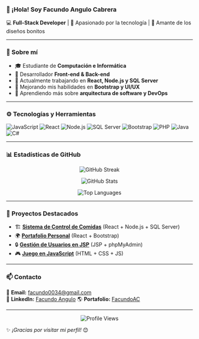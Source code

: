 ### 👋 ¡Hola! Soy **Facundo Angulo Cabrera**

💻 **Full-Stack Developer** | 🚀 Apasionado por la tecnología | 🎨 Amante de los diseños bonitos

---

### 📌 Sobre mí
- 🎓 Estudiante de **Computación e Informática**
- 🔧 Desarrollador **Front-end & Back-end**
- 📌 Actualmente trabajando en **React, Node.js y SQL Server**
- 🎯 Mejorando mis habilidades en **Bootstrap y UI/UX**
- 🌱 Aprendiendo más sobre **arquitectura de software y DevOps**

---

### ⚙️ Tecnologías y Herramientas

![JavaScript](https://img.shields.io/badge/-JavaScript-F7DF1E?style=flat&logo=javascript&logoColor=black)
![React](https://img.shields.io/badge/-React-61DAFB?style=flat&logo=react&logoColor=black)
![Node.js](https://img.shields.io/badge/-Node.js-339933?style=flat&logo=node.js&logoColor=white)
![SQL Server](https://img.shields.io/badge/-SQL%20Server-CC2927?style=flat&logo=microsoft-sql-server&logoColor=white)
![Bootstrap](https://img.shields.io/badge/-Bootstrap-7952B3?style=flat&logo=bootstrap&logoColor=white)
![PHP](https://img.shields.io/badge/-PHP-777BB4?style=flat&logo=php&logoColor=white)
![Java](https://img.shields.io/badge/-Java-007396?style=flat&logo=java&logoColor=white)
![C#](https://img.shields.io/badge/-C%23-239120?style=flat&logo=c-sharp&logoColor=white)

---

### 📊 Estadísticas de GitHub

<p align="center">
  <img src="https://github-readme-streak-stats.herokuapp.com/?user=FacundoAC&theme=dracula" alt="GitHub Streak"/>
</p>

<p align="center">
  <img src="https://github-readme-stats.vercel.app/api?username=FacundoAC&show_icons=true&theme=dracula&count_private=true" alt="GitHub Stats"/>
</p>

<p align="center">
  <img src="https://github-readme-stats.vercel.app/api/top-langs/?username=FacundoAC&layout=compact&theme=dracula&langs_count=10" alt="Top Languages"/>
</p>

---

### 🚀 Proyectos Destacados
- 🏗 **[Sistema de Control de Comidas](https://github.com/FacundoAC/control-comidas)** (React + Node.js + SQL Server)
- 🌍 **[Portafolio Personal](https://github.com/FacundoAC/mi-portafolio)** (React + Bootstrap)
- 🔒 **[Gestión de Usuarios en JSP](https://github.com/FacundoAC/gestion-usuarios)** (JSP + phpMyAdmin)
- 🎮 **[Juego en JavaScript](https://github.com/FacundoAC/juego-js)** (HTML + CSS + JS)

---

### 📫 Contacto
📩 **Email:** facundo0034@gmail.com  
💼 **LinkedIn:** [Facundo Angulo](https://www.linkedin.com/in/facundo-angulo-95287a291/)
🌎 **Portafolio:** [FacundoAC](https://facundoangulo.dev)

---

<p align="center">
  <img src="https://komarev.com/ghpvc/?username=FacundoAC&color=blue" alt="Profile Views"/>
</p>

✨ _¡Gracias por visitar mi perfil!_ 😊
